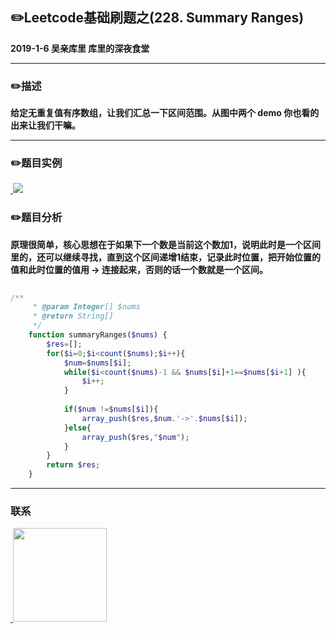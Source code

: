 ## :pencil2:Leetcode基础刷题之(228. Summary Ranges)
**2019-1-6 吴亲库里 库里的深夜食堂**
****
### :pencil2:描述

**给定无重复值有序数组，让我们汇总一下区间范围。从图中两个 demo 你也看的出来让我们干嘛。**

****
### :pencil2:题目实例
<a href="https://github.com/wuqinqiang/">
​    <img src="https://github.com/wuqinqiang/Lettcode-php/blob/master/images/228.png">
</a> 

### :pencil2:题目分析

**原理很简单，核心思想在于如果下一个数是当前这个数加1，说明此时是一个区间里的，还可以继续寻找，直到这个区间递增1结束，记录此时位置，把开始位置的值和此时位置的值用 -> 连接起来，否则的话一个数就是一个区间。**

```php
     
/**
     * @param Integer[] $nums
     * @return String[]
     */
    function summaryRanges($nums) {
        $res=[];
        for($i=0;$i<count($nums);$i++){
            $num=$nums[$i];
            while($i<count($nums)-1 && $nums[$i]+1==$nums[$i+1] ){
                $i++;
            }
            
            if($num !=$nums[$i]){
                array_push($res,$num.'->'.$nums[$i]);
            }else{
                array_push($res,"$num");
            }
        }
        return $res;
    }   
```
****

### 联系

<a href="https://github.com/wuqinqiang/">
​    <img src="https://github.com/wuqinqiang/Lettcode-php/blob/master/qrcode_for_gh_c194f9d4cdb1_430.jpg" width="150px" height="150px">
</a> 
   
    
    
    


